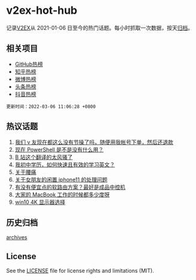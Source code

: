 # v2ex-hot-hub

 记录[V2EX](https://www.v2ex.com/)从 2021-01-06 日至今的热门话题。每小时抓取一次数据，按天[归档](archives)。
 
 ## 相关项目

- [GitHub热榜](https://github.com/snaildev/github-hot-hub)
- [知乎热榜](https://github.com/snaildev/zhihu-hot-hub)
- [微博热榜](https://github.com/snaildev/weibo-hot-hub)
- [头条热榜](https://github.com/snaildev/toutiao-hot-hub)
- [抖音热榜](https://github.com/snaildev/douyin-hot-hub)


 `更新时间：2022-03-06 11:06:28 +0800`

## 热议话题

1. [我们 v 友现在都这么没有节操了吗，随便用我帐号下单，然后还退款](https://www.v2ex.com/t/838139)
1. [现在 PowerShell 是不是没有什么用？](https://www.v2ex.com/t/838173)
1. [B 站这个翻译的太风骚了](https://www.v2ex.com/t/838270)
1. [我初中学历，如何快速且有效的学习英文？](https://www.v2ex.com/t/838146)
1. [关于腰痛](https://www.v2ex.com/t/838137)
1. [关于女朋友的闲置 iphone11 的处理问题](https://www.v2ex.com/t/838160)
1. [有没有便宜点的软路由方案？最好是成品中控机](https://www.v2ex.com/t/838159)
1. [大家的 MacBook 工作的时候都多少度呀](https://www.v2ex.com/t/838198)
1. [win10 4K 显示器选择](https://www.v2ex.com/t/838187)

## 历史归档

[archives](archives)

## License

See the [LICENSE](LICENSE) file for license rights and limitations (MIT).
